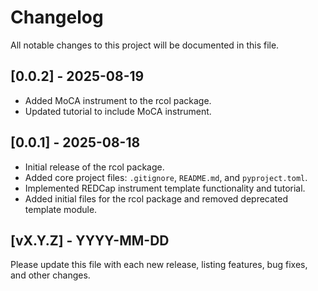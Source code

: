 # Changelog

All notable changes to this project will be documented in this file.

## [0.0.2] - 2025-08-19

- Added MoCA instrument to the rcol package.
- Updated tutorial to include MoCA instrument.

## [0.0.1] - 2025-08-18

- Initial release of the rcol package.
- Added core project files: `.gitignore`, `README.md`, and `pyproject.toml`.
- Implemented REDCap instrument template functionality and tutorial.
- Added initial files for the rcol package and removed deprecated template module.

## [vX.Y.Z] - YYYY-MM-DD


Please update this file with each new release, listing features, bug fixes, and other changes.
